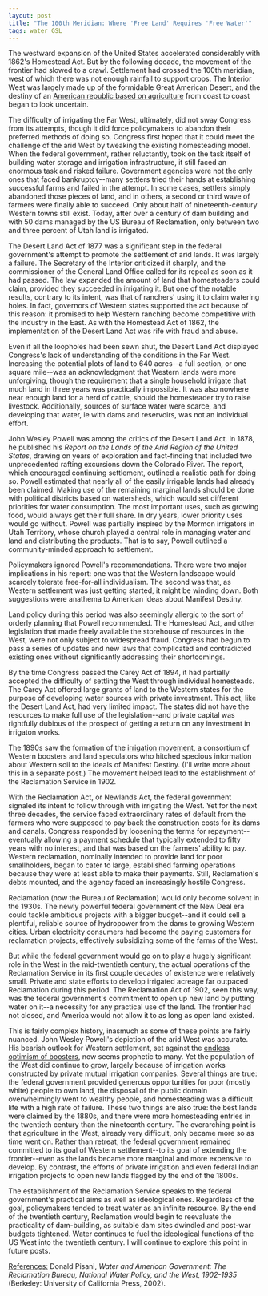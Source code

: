 ```yaml
---
layout: post
title: "The 100th Meridian: Where 'Free Land' Requires 'Free Water'"
tags: water GSL
---
```


The westward expansion of the United States accelerated considerably with 1862's Homestead Act. But by the following decade, the movement of the frontier had slowed to a crawl. Settlement had crossed the 100th meridian, west of which there was not enough rainfall to support crops. The Interior West was largely made up of the formidable Great American Desert, and the destiny of an <a href="http://natehousley.com/2023/11/25/Agrarian-Foundations.html">American republic based on agriculture</a> from coast to coast began to look uncertain.

The difficulty of irrigating the Far West, ultimately, did not sway Congress from its attempts, though it did force policymakers to abandon their preferred methods of doing so. Congress first hoped that it could meet the challenge of the arid West by tweaking the existing homesteading model. When the federal government, rather reluctantly, took on the task itself of building water storage and irrigation infrastructure, it still faced an enormous task and risked failure. Government agencies were not the only ones that faced bankruptcy--many settlers tried their hands at establishing successful farms and failed in the attempt. In some cases, settlers simply abandoned those pieces of land, and in others, a second or third wave of farmers were finally able to succeed. Only about half of nineteenth-century Western towns still exist. Today, after over a century of dam building and with 50 dams managed by the US Bureau of Reclamation, only between two and three percent of Utah land is irrigated. 

The Desert Land Act of 1877 was a significant step in the federal government's attempt to promote the settlement of arid lands. It was largely a failure. The Secretary of the Interior criticized it sharply, and the commissioner of the General Land Office called for its repeal as soon as it had passed. The law expanded the amount of land that homesteaders could claim, provided they succeeded in irrigating it. But one of the notable results, contrary to its intent, was that of ranchers' using it to claim watering holes. In fact, governors of Western states supported the act because of this reason: it promised to help Western ranching become competitive with the industry in the East. As with the Homestead Act of 1862, the implementation of the Desert Land Act was rife with fraud and abuse.

Even if all the loopholes had been sewn shut, the Desert Land Act displayed Congress's lack of understanding of the conditions in the Far West. Increasing the potential plots of land to 640 acres--a full section, or one square mile--was an acknowledgment that Western lands were more unforgiving, though the requirement that a single household irrigate that much land in three years was practically impossible. It was also nowhere near enough land for a herd of cattle, should the homesteader try to raise livestock. Additionally, sources of surface water were scarce, and developing that water, ie with dams and reservoirs, was not an individual effort.  

John Wesley Powell was among the critics of the Desert Land Act. In 1878, he published his <i>Report on the Lands of the Arid Region of the United States</i>, drawing on years of exploration and fact-finding that included two unprecedented rafting excursions down the Colorado River. The report, which encouraged continuing settlement, outlined a realistic path for doing so. Powell estimated that nearly all of the easily irrigable lands had already been claimed. Making use of the remaining marginal lands should be done with political districts based on watersheds, which would set different priorities for water consumption. The most important uses, such as growing food, would always get their full share. In dry years, lower priority uses would go without. Powell was partially inspired by the Mormon irrigators in Utah Territory, whose church played a central role in managing water and land and distributing the products. That is to say, Powell outlined a community-minded approach to settlement.

Policymakers ignored Powell's recommendations. There were two major implications in his report: one was that the Western landscape would scarcely tolerate free-for-all individualism. The second was that, as Western settlement was just getting started, it might be winding down. Both suggestions were anathema to American ideas about Manifest Destiny.

Land policy during this period was also seemingly allergic to the sort of orderly planning that Powell recommended. The Homestead Act, and other legislation that made freely available the storehouse of resources in the West, were not only subject to widespread fraud. Congress had begun to pass a series of updates and new laws that complicated and contradicted existing ones without significantly addressing their shortcomings. 

By the time Congress passed the Carey Act of 1894, it had partially accepted the difficulty of settling the West through individual homesteads. The Carey Act offered large grants of land to the Western states for the purpose of developing water sources with private investment. This act, like the Desert Land Act, had very limited impact. The states did not have the resources to make full use of the legislation--and private capital was rightfully dubious of the prospect of getting a return on any investment in irrigaton works.

The 1890s saw the formation of the [irrigation movement](https://natehousley.com/2024/01/10/Boosters-and-Crusaders.html), a consortium of Western boosters and land speculators who hitched specious information about Western soil to the ideals of Manifest Destiny. (I'll write more about this in a separate post.) The movement helped lead to the establishment of the Reclamation Service in 1902.

With the Reclamation Act, or Newlands Act, the federal government signaled its intent to follow through with irrigating the West. Yet for the next three decades, the service faced extraordinary rates of default from the farmers who were supposed to pay back the construction costs for its dams and canals. Congress responded by loosening the terms for repayment--eventually allowing a payment schedule that typically extended to fifty years with no interest, and that was based on the farmers' ability to pay. Western reclamation, nominally intended to provide land for poor smallholders, began to cater to large, established farming operations because they were at least able to make their payments. Still, Reclamation's debts mounted, and the agency faced an increasingly hostile Congress.

Reclamation (now the Bureau of Reclamation) would only become solvent in the 1930s. The newly powerful federal government of the New Deal era could tackle ambitious projects with a bigger budget--and it could sell a plentiful, reliable source of hydropower from the dams to growing Western cities. Urban electricity consumers had become the paying customers for reclamation projects, effectively subsidizing some of the farms of the West.

But while the federal government would go on to play a hugely significant role in the West in the mid-twentieth century, the actual operations of the Reclamation Service in its first couple decades of existence were relatively small. Private and state efforts to develop irrigated acreage far outpaced Reclamation during this period. The Reclamation Act of 1902, seen this way, was the federal government's commitment to open up new land by putting water on it--a necessity for any practical use of the land. The frontier had not closed, and America would not allow it to as long as open land existed.

This is fairly complex history, inasmuch as some of these points are fairly nuanced. John Wesley Powell's depiction of the arid West was accurate. His bearish outlook for Western settlement, set against the [endless optimism of boosters](https://natehousley.com/2024/01/10/Boosters-and-Crusaders.html), now seems prophetic to many. Yet the population of the West did continue to grow, largely because of irrigation works constructed by private mutual irrigation companies. Several things are true: the federal government provided generous opportunities for poor (mostly white) people to own land, the disposal of the public domain overwhelmingly went to wealthy people, and homesteading was a difficult life with a high rate of failure. These two things are also true: the best lands were claimed by the 1880s, and there were more homesteading entries in the twentieth century than the nineteenth century. The overarching point is that agriculture in the West, already very difficult, only became more so as time went on. Rather than retreat, the federal government remained committed to its goal of Western settlement--to its goal of extending the frontier--even as the lands became more marginal and more expensive to develop. By contrast, the efforts of private irrigation and even federal Indian irrigation projects to open new lands flagged by the end of the 1800s. 

The establishment of the Reclamation Service speaks to the federal government's practical aims as well as ideological ones. Regardless of the goal, policymakers tended to treat water as an infinite resource. By the end of the twentieth century, Reclamation would begin to reevaluate the practicality of dam-building, as suitable dam sites dwindled and post-war budgets tightened. Water continues to fuel the ideological functions of the US West into the twentieth century. I will continue to explore this point in future posts.

<u>References:</u>
Donald Pisani, <i>Water and American Government: The Reclamation Bureau, National Water Policy, and the West, 1902-1935</i> (Berkeley: University of California Press, 2002).
